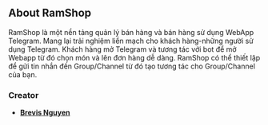 ## About RamShop

RamShop là một nền tảng quản lý bán hàng và bán hàng sử dụng WebApp Telegram. Mang lại trải nghiệm liền mạch cho khách hàng-những người sử dụng Telegram. Khách hàng mở Telegram và tương tác với bot để mở Webapp từ đó chọn món và lên đơn hàng dễ dàng. RamShop có thể thiết lập để gửi tin nhắn đến Group/Channel từ đó tạo tương tác cho Group/Channel của bạn.


### Creator

- **[Brevis Nguyen](https://brevisnguyen.com/)**

